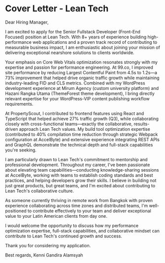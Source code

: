 # Cover Letter - Lean Tech

Dear Hiring Manager,

I am excited to apply for the Senior Fullstack Developer (Front-End Focused) position at Lean Tech. With 8+ years of experience building high-performance web applications and a proven track record of contributing to measurable business impact, I am enthusiastic about joining your mission of delivering exceptional nearshore solutions to clients worldwide.

Your emphasis on Core Web Vitals optimization resonates strongly with my expertise and passion for performance engineering. At 99.co, I improved site performance by reducing Largest Contentful Paint from 4.5s to 1.2s—a 73% improvement that helped drive organic traffic growth while maintaining industry-leading FID and CLS metrics. Combined with my WordPress development experience at Mirum Agency (custom university platform) and Hazani Rangka Utama (ThemeForest theme development), I bring directly relevant expertise for your WordPress-VIP content publishing workflow requirements.

At PropertyScout, I contributed to frontend features using React and TypeScript that helped achieve 27% traffic growth (Q3), while collaborating closely with cross-functional teams—exactly the collaborative, results-driven approach Lean Tech values. My build tool optimization expertise (contributed to 40% compilation time reduction through strategic Webpack configuration at AccelByte) and extensive experience integrating REST APIs and GraphQL demonstrate the technical depth and full-stack capabilities you're seeking.

I am particularly drawn to Lean Tech's commitment to mentorship and professional development. Throughout my career, I've been passionate about elevating team capabilities—conducting knowledge-sharing sessions at AccelByte, working with teams to establish coding standards and best practices, and helping developers grow their skills. I believe in building not just great products, but great teams, and I'm excited about contributing to Lean Tech's collaborative culture.

As someone currently thriving in remote work from Bangkok with proven experience collaborating across time zones and distributed teams, I'm well-positioned to contribute effectively to your team and deliver exceptional value to your Latin American clients from day one.

I would welcome the opportunity to discuss how my performance optimization expertise, full-stack capabilities, and collaborative mindset can contribute to Lean Tech's continued growth and success.

Thank you for considering my application.

Best regards,
Kenni Gandira Alamsyah
